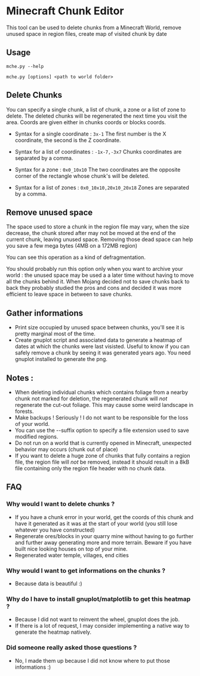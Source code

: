 # Minecraft Chunk Editor

This tool can be used to delete chunks from a Minecraft World, remove unused space in region files, create map of visited chunk by date

## Usage
`mche.py --help`

`mche.py [options] <path to world folder>`

## Delete Chunks
You can specify a single chunk, a list of chunk, a zone or a list of zone to delete. The deleted chunks will be regenerated the next time you visit the area.
Coords are given either in chunks coords or blocks coords.

- Syntax for a single coordinate : `3x-1`
The first number is the X coordinate, the second is the Z coordinate.

- Syntax for a list of coordinates : `-1x-7,-3x7`
Chunks coordinates are separated by a comma.

- Syntax for a zone : `0x0_10x10`
The two coordinates are the opposite corner of the rectangle whose chunk's will be deleted.

- Syntax for a list of zones : `0x0_10x10,20x10_20x18`
Zones are separated by a comma.

## Remove unused space
The space used to store a chunk in the region file may vary, when the size decrease, the chunk stored after may not be moved at the end of the current chunk, leaving unused space. Removing those dead space can help you save a few mega bytes (4MB on a 172MB region)

You can see this operation as a kind of defragmentation.

You should probably run this option only when you want to archive your world : the unused space may be used a a later time without having to move all the chunks behind it. When Mojang decided not to save chunks back to back they probably studied the pros and cons and decided it was more efficient to leave space in between to save chunks.

## Gather informations
- Print size occupied by unused space between chunks, you'll see it is pretty marginal most of the time.
- Create gnuplot script and associated data to generate a heatmap of dates at which the chunks were last visisted. Useful to know if you can safely remove a chunk by seeing it was generated years ago. You need gnuplot installed to generate the png.

## Notes : 
- When deleting individual chunks which contains foliage from a nearby chunk not marked for deletion, the regenerated chunk will *not* regenerate the cut-out foliage. This may cause some weird landscape in forests.
- Make backups ! Seriously ! I do not want to be responsible for the loss of your world.
- You can use the --suffix option to specify a file extension used to save modified regions.
- Do not run on a world that is currently opened in Minecraft, unexpected behavior may occurs (chunk out of place)
- If you want to delete a huge zone of chunks that fully contains a region file, the region file will *not* be removed, instead it should result in a 8kB file containing only the region file header with no chunk data.

## FAQ
### Why would I want to delete chunks ?
- If you have a chunk error in your world, get the coords of this chunk and have it generated as it was at the start of your world (you still lose whatever you have constructed)
- Regenerate ores/blocks in your quarry mine without having to go further and further away generating more and more terrain. Beware if you have built nice looking houses on top of your mine.
- Regenerated water temple, villages, end cities

### Why would I want to get informations on the chunks ?
- Because data is beautiful :)

### Why do I have to install gnuplot/matplotlib to get this heatmap ?
- Because I did not want to reinvent the wheel, gnuplot does the job.
- If there is a lot of request, I may consider implementing a native way to generate the heatmap natively.

### Did someone really asked those questions ?
- No, I made them up because I did not know where to put those informations :)
